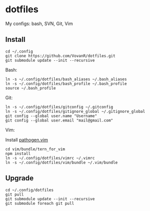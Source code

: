 dotfiles
========

My configs: bash, SVN, Git, Vim

Install
-------

    cd ~/.config
    git clone https://github.com/VovanR/dotfiles.git
    git submodule update --init --recursive

Bash:

    ln -s ~/.config/dotfiles/bash_aliases ~/.bash_aliases
    ln -s ~/.config/dotfiles/bash_profile ~/.bash_profile
    source ~/.bash_profile

Git:

    ln -s ~/.config/dotfiles/gitconfig ~/.gitconfig
    ln -s ~/.config/dotfiles/gitignore_global ~/.gitignore_global
    git config --global user.name "Username"
    git config --global user.email "mail@gmail.com"

Vim:

Install [pathogen.vim](https://github.com/tpope/vim-pathogen#installation)

    cd vim/bundle/tern_for_vim
    npm install
    ln -s ~/.config/dotfiles/vimrc ~/.vimrc
    ln -s ~/.config/dotfiles/vim/bundle ~/.vim/bundle

Upgrade
-------

    cd ~/.config/dotfiles
    git pull
    git submodule update --init --recursive
    git submodule foreach git pull

